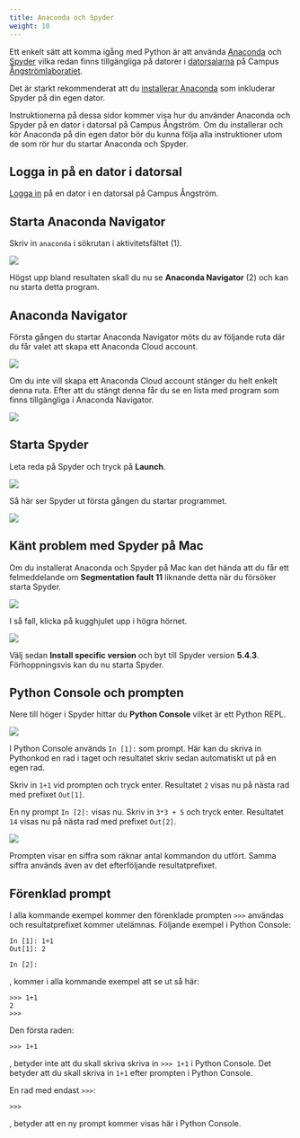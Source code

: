 ```yaml
---
title: Anaconda och Spyder
weight: 10
---
```


Ett enkelt sätt att komma igång med Python är att använda [Anaconda][anaconda]
och [Spyder][spyder] vilka redan finns tillgängliga på datorer i [datorsalarna][computer-rooms] på Campus
[Ångströmlaboratiet][ångström]. 

Det är starkt rekommenderat att du [installerar Anaconda][download] som
inkluderar Spyder på din egen dator.

Instruktionerna på dessa sidor kommer visa hur du använder Anaconda och Spyder på en dator
i datorsal på Campus Ångström. Om du installerar och kör Anaconda på din egen
dator bör du kunna följa alla instruktioner utom de som rör hur du startar
Anaconda och Spyder.

[computer-rooms]: ../computer-rooms/#campus-ångströmlaboratoriet
[ångström]: https://angstrom.uu.se/
[anaconda]: https://www.anaconda.com/
[spyder]: https://www.spyder-ide.org/
[download]: https://www.anaconda.com/download/

## Logga in på en dator i datorsal

[Logga in][login] på en dator i en datorsal på Campus Ångström. 

[login]: ../computer-rooms/#logga-in-p%C3%A5-dator-i-datorsal-p%C3%A5-campus-%C3%A5ngstr%C3%B6m

## Starta Anaconda Navigator

Skriv in `anaconda` i sökrutan i aktivitetsfältet (1).

![](/images/2024/python/spyder/search-anaconda-navigator.png)

Högst upp bland resultaten skall du nu se  **Anaconda Navigator** (2) och
kan nu starta detta program. 

## Anaconda Navigator

Första gången du startar Anaconda Navigator möts du av följande ruta där du får
valet att skapa ett Anaconda Cloud account. 

![](/images/2024/python/spyder/cloud-login.png)

Om du inte vill skapa ett Anaconda Cloud account stänger du helt enkelt denna
ruta. Efter att du stängt denna får du se en lista med program som finns
tillgängliga i Anaconda Navigator. 

![](/images/2024/python/spyder/navigator.png)

## Starta Spyder

Leta reda på Spyder och tryck på **Launch**. 

![](/images/2024/python/spyder/launch-spyder.png)

Så här ser Spyder ut första gången du startar programmet. 

![](/images/2024/python/spyder/first-look.png)

## Känt problem med Spyder på Mac

Om du installerat Anaconda och Spyder på Mac kan det hända att du får ett felmeddelande om
**Segmentation fault 11** liknande detta när du försöker starta Spyder.

![](/images/2024/python/spyder/segmentation-fault-11.png?width=300px)

I så fall, klicka på kugghjulet upp i högra hörnet. 

![](/images/2024/python/spyder/launch-settings.png?width=300px)

Välj sedan **Install specific version** och byt till Spyder version **5.4.3**.
Förhoppningsvis kan du nu starta Spyder. 

## Python Console och prompten

Nere till höger i Spyder hittar du **Python Console** vilket är ett Python REPL. 

![](/images/2024/python/spyder/python-console.png)

I Python Console används `In [1]:` som prompt. Här kan du skriva in Pythonkod en
rad i taget och resultatet skriv sedan automatiskt ut på en egen rad. 

Skriv in `1+1` vid prompten och tryck enter. Resultatet `2` visas nu på nästa rad med prefixet `Out[1]`. 

En ny prompt `In [2]:` visas nu. Skriv in `3*3 + 5` och tryck enter. Resultatet
`14` visas nu på nästa rad med prefixet `Out[2]`.  

![](/images/2024/python/spyder/console-first-try.png)

Prompten visar en siffra som räknar antal kommandon du utfört. Samma siffra
används även av det efterföljande resultatprefixet. 

## Förenklad prompt 

I alla kommande exempel kommer den förenklade prompten `>>>` användas och
resultatprefixet kommer utelämnas. Följande exempel i Python Console:

``` text
In [1]: 1+1
Out[1]: 2

In [2]: 
```

, kommer i alla kommande exempel att se ut så här: 

``` text
>>> 1+1
2
>>> 
```

Den första raden: 

``` text
>>> 1+1
```

, betyder inte att du skall skriva skriva in `>>> 1+1` i Python Console. Det
betyder att du skall skriva in `1+1` efter prompten i Python Console. 

En rad med endast `>>>`: 

``` text 
>>>
```` 

, betyder att en ny prompt kommer visas här i Python Console. 